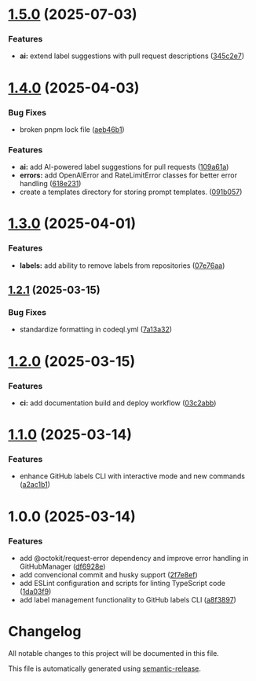 # [1.5.0](https://github.com/Shironex/gh-labels-cli/compare/v1.4.0...v1.5.0) (2025-07-03)


### Features

* **ai:** extend label suggestions with pull request descriptions ([345c2e7](https://github.com/Shironex/gh-labels-cli/commit/345c2e7f1fd348b2c1958aafb359af35c3ef87c6))

# [1.4.0](https://github.com/Shironex/gh-labels-cli/compare/v1.3.0...v1.4.0) (2025-04-03)


### Bug Fixes

* broken pnpm lock file ([aeb46b1](https://github.com/Shironex/gh-labels-cli/commit/aeb46b181abf0f85e1cd30e8d83c5fc9bd75e2f2))


### Features

* **ai:** add AI-powered label suggestions for pull requests ([109a61a](https://github.com/Shironex/gh-labels-cli/commit/109a61a9a6d610c63eb9ae0ed5841627f345e0cc))
* **errors:** add OpenAIError and RateLimitError classes for better error handling ([618e231](https://github.com/Shironex/gh-labels-cli/commit/618e2314b748ef84706813a066c12abc2ee0f75b))
* create a templates directory for storing prompt templates. ([091b057](https://github.com/Shironex/gh-labels-cli/commit/091b0579754d02b2a9473fa52514f3ce56b32edf))

# [1.3.0](https://github.com/Shironex/gh-labels-cli/compare/v1.2.1...v1.3.0) (2025-04-01)


### Features

* **labels:** add ability to remove labels from repositories ([07e76aa](https://github.com/Shironex/gh-labels-cli/commit/07e76aad21f628390f5bba94e38ae9e0fc066809))

## [1.2.1](https://github.com/Shironex/gh-labels-cli/compare/v1.2.0...v1.2.1) (2025-03-15)


### Bug Fixes

* standardize formatting in codeql.yml ([7a13a32](https://github.com/Shironex/gh-labels-cli/commit/7a13a328d9ac1c0a57f3601d9aba4e32903cb32e))

# [1.2.0](https://github.com/Shironex/gh-labels-cli/compare/v1.1.0...v1.2.0) (2025-03-15)


### Features

* **ci:** add documentation build and deploy workflow ([03c2abb](https://github.com/Shironex/gh-labels-cli/commit/03c2abb855e9b47836cc39abc796aab1b09c2d6b))

# [1.1.0](https://github.com/Shironex/gh-labels-cli/compare/v1.0.0...v1.1.0) (2025-03-14)


### Features

* enhance GitHub labels CLI with interactive mode and new commands ([a2ac1b1](https://github.com/Shironex/gh-labels-cli/commit/a2ac1b1986d6b70ea0ce752cdda11aaa999bf8d9))

# 1.0.0 (2025-03-14)


### Features

* add @octokit/request-error dependency and improve error handling in GitHubManager ([df6928e](https://github.com/Shironex/gh-labels-cli/commit/df6928e9e1d19aa446d9339798718ecdacbe9226))
* add convencional commit and husky support ([2f7e8ef](https://github.com/Shironex/gh-labels-cli/commit/2f7e8ef8adb2c4a9fb2eb99e77ef65dd58b5f8c5))
* add ESLint configuration and scripts for linting TypeScript code ([1da03f9](https://github.com/Shironex/gh-labels-cli/commit/1da03f9ad6fcb72a1cb9cf8a961b780e6f88e3dc))
* add label management functionality to GitHub labels CLI ([a8f3897](https://github.com/Shironex/gh-labels-cli/commit/a8f389799c3556e7cab7b3a20d1536c8aeb309bb))

# Changelog

All notable changes to this project will be documented in this file.

This file is automatically generated using [semantic-release](https://github.com/semantic-release/semantic-release).
